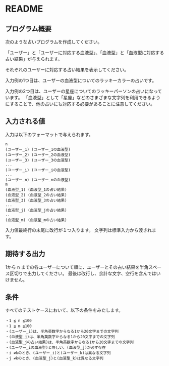 # README

## プログラム概要
次のような占いプログラムを作成してください。

「ユーザー」と「ユーザーに対応する血液型」、「血液型」と「血液型に対応する占い結果」が与えられます。

それぞれのユーザーに対応する占い結果を表示してください。

入力例の1つ目は、ユーザーの血液型についてのラッキーカラーの占いです。

入力例の2つ目は、ユーザーの星座についてのラッキーパーソンの占いになっています。
「血液型」として「星座」などのさまざまな文字列を利用できるようにすることで、他の占いにも対応する必要があることに注意してください。

## 入力される値
入力は以下のフォーマットで与えられます。
```
n
(ユーザー_1) (ユーザー_1の血液型)
(ユーザー_2) (ユーザー_2の血液型)
(ユーザー_3) (ユーザー_3の血液型)
...
(ユーザー_i) (ユーザー_iの血液型)
...
(ユーザー_n) (ユーザー_nの血液型)
m
(血液型_1) (血液型_1の占い結果)
(血液型_2) (血液型_2の占い結果)
(血液型_3) (血液型_3の占い結果)
...
(血液型_j) (血液型_jの占い結果)
..
(血液型_m) (血液型_mの占い結果)
```

入力値最終行の末尾に改行が１つ入ります。
文字列は標準入力から渡されます。

## 期待する出力
1から n までの各ユーザーについて順に、ユーザーとその占い結果を半角スペース区切りで出力してください。
最後は改行し、余計な文字、空行を含んではいけません。

## 条件
すべてのテストケースにおいて、以下の条件をみたします。
```
・1 ≦ n ≦100
・1 ≦ m ≦100
・(ユーザー_i)は、半角英数字からなる1から20文字までの文字列
・(血液型_j)は、半角英数字からなる1から20文字までの文字列
・(血液型_jの占い結果)は、半角英数字からなる1から20文字までの文字列
・(ユーザー_iの血液型)と等しい、(血液型_j)が必ず存在
・i ≠kのとき、(ユーザー_i)と(ユーザー_k)は異なる文字列
・j ≠kのとき、(血液型_j)と(血液型_k)は異なる文字列
```